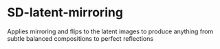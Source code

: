 # SD-latent-mirroring
Applies mirroring and flips to the latent images to produce anything from subtle balanced compositions to perfect reflections
